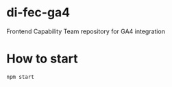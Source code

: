 # di-fec-ga4

Frontend Capability Team repository for GA4 integration

# How to start

```bash
npm start
```
